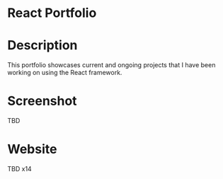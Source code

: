 # React Portfolio

# Description
This portfolio showcases current and ongoing projects that I have been working on using the React framework.

# Screenshot
TBD
# Website
TBD x14
